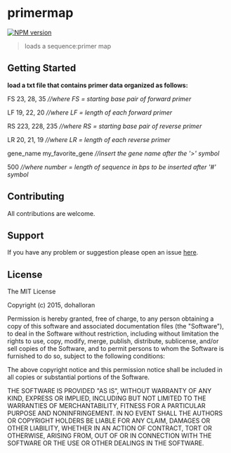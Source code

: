 # primermap

[![NPM version](http://img.shields.io/npm/v/primermap.svg)](https://www.npmjs.org/package/primermap) 

> loads a sequence:primer map

## Getting Started
**load a txt file that contains primer data organized as follows:**

FS 23, 28, 35 _//where FS = starting base pair of forward primer_

LF 19, 22, 20 _//where LF = length of each forward primer_

RS 223, 228, 235 _//where RS = starting base pair of reverse primer_

LR 20, 21, 19 _//where LR = length of each reverse primer_

gene_name my_favorite_gene _//insert the gene name after the '>' symbol_

500 _//where number = length of sequence in bps to be inserted after '#' symbol_






## Contributing

All contributions are welcome.

## Support

If you have any problem or suggestion please open an issue [here](https://github.com/dohalloran/primermap/issues).

## License 

The MIT License

Copyright (c) 2015, dohalloran

Permission is hereby granted, free of charge, to any person
obtaining a copy of this software and associated documentation
files (the "Software"), to deal in the Software without
restriction, including without limitation the rights to use,
copy, modify, merge, publish, distribute, sublicense, and/or sell
copies of the Software, and to permit persons to whom the
Software is furnished to do so, subject to the following
conditions:

The above copyright notice and this permission notice shall be
included in all copies or substantial portions of the Software.

THE SOFTWARE IS PROVIDED "AS IS", WITHOUT WARRANTY OF ANY KIND,
EXPRESS OR IMPLIED, INCLUDING BUT NOT LIMITED TO THE WARRANTIES
OF MERCHANTABILITY, FITNESS FOR A PARTICULAR PURPOSE AND
NONINFRINGEMENT. IN NO EVENT SHALL THE AUTHORS OR COPYRIGHT
HOLDERS BE LIABLE FOR ANY CLAIM, DAMAGES OR OTHER LIABILITY,
WHETHER IN AN ACTION OF CONTRACT, TORT OR OTHERWISE, ARISING
FROM, OUT OF OR IN CONNECTION WITH THE SOFTWARE OR THE USE OR
OTHER DEALINGS IN THE SOFTWARE.
